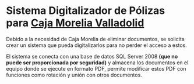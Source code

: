 # Sistema Digitalizador de Pólizas para [Caja Morelia Valladolid](http://www.cajamorelia.com.mx/)

Debido a la necesidad de Caja Morelia de eliminar documentos, se solicita crear un sistema que pueda digitalizarlos para no perder el acceso a estos.

El sistema se conecta con una base de datos SQL Server 2008 **(que no puede ser proporcionada por seguridad)** y almacena los documentos en el equipo donde se ejecute en formato PDF, permite modificar estos PDF con funciones como rotación y unión con otros documentos.